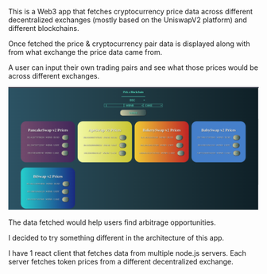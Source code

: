 This is a Web3 app that fetches cryptocurrency price data across 
different decentralized exchanges (mostly based on the UniswapV2 
platform) and different blockchains.

Once fetched the price & cryptocurrency pair data is displayed 
along with from what exchange the price data came from.

A user can input their own trading pairs and see what those 
prices would be across different exchanges.

![alt text](./client/src/images/data-across-dexs.png)

The data fetched would help users find arbitrage opportunities.

I decided to try something different in the architecture of this app.

I have 1 react client that fetches data from multiple node.js servers.
Each server fetches token prices from a different decentralized exchange.